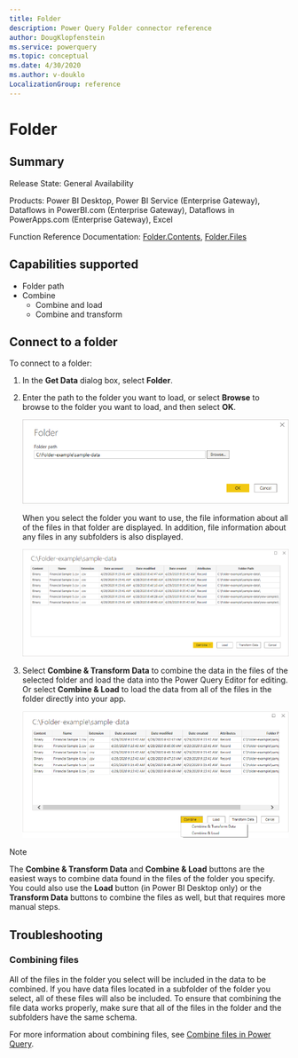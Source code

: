 ```yaml
---
title: Folder
description: Power Query Folder connector reference
author: DougKlopfenstein
ms.service: powerquery
ms.topic: conceptual
ms.date: 4/30/2020
ms.author: v-douklo
LocalizationGroup: reference
---
```


# Folder

## Summary

Release State: General Availability

Products: Power BI Desktop, Power BI Service (Enterprise Gateway), Dataflows in PowerBI.com (Enterprise Gateway), Dataflows in PowerApps.com (Enterprise Gateway), Excel

Function Reference Documentation: [Folder.Contents](https://docs.microsoft.com/powerquery-m/folder-contents), [Folder.Files](https://docs.microsoft.com/powerquery-m/folder-files)

## Capabilities supported

* Folder path
* Combine
   * Combine and load
   * Combine and transform

## Connect to a folder

To connect to a folder:

1. In the **Get Data** dialog box, select **Folder**.

2. Enter the path to the folder you want to load, or select **Browse** to browse to the folder you want to load, and then select **OK**.

   ![Folder selection](./media/folder/folderbrowse.png)

   When you select the folder you want to use, the file information about all of the files in that folder are displayed. In addition, file information about any files in any subfolders is also displayed.

   ![Folder information](./media/folder/folderinfo.png)

3. Select **Combine & Transform Data** to combine the data in the files of the selected folder and load the data into the Power Query Editor for editing. Or select **Combine & Load** to load the data from all of the files in the folder directly into your app.

   ![Combine files from folder](./media/folder/combinefolderfiles.png)

>[!Note]
>The **Combine & Transform Data** and **Combine & Load** buttons are the easiest ways to combine data found in the files of the folder you specify. You could also use the **Load** button (in Power BI Desktop only) or the **Transform Data** buttons to combine the files as well, but that requires more manual steps.

## Troubleshooting

### Combining files

All of the files in the folder you select will be included in the data to be combined. If you have data files located in a subfolder of the folder you select, all of these files will also be included. To ensure that combining the file data works properly, make sure that all of the files in the folder and the subfolders have the same schema.

For more information about combining files, see [Combine files in Power Query](../combinefiles.md).

